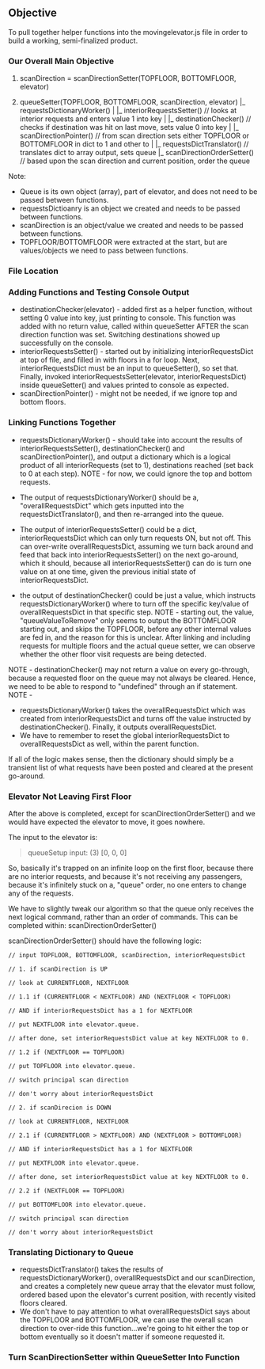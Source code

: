 ## Objective

To pull together helper functions into the movingelevator.js file in order to build a working, semi-finalized product.

### Our Overall Main Objective

1. scanDirection = scanDirectionSetter(TOPFLOOR, BOTTOMFLOOR, elevator)

2. queueSetter(TOPFLOOR, BOTTOMFLOOR, scanDirection, elevator)
      |_ requestsDictionaryWorker()
      |   |_ interiorRequestsSetter() // looks at interior requests and enters value 1 into key
      |   |_ destinationChecker()  // checks if destination was hit on last move, sets value 0 into key
      |   |_ scanDirectionPointer() // from scan direction sets either TOPFLOOR or BOTTOMFLOOR in dict to 1 and other to |
      |_ requestsDictTranslator() // translates dict to array output, sets queue
      |_ scanDirectionOrderSetter() // based upon the scan direction and current position, order the queue

Note:

* Queue is its own object (array), part of elevator, and does not need to be passed between functions.
* requestsDictioanry is an object we created and needs to be passed between functions.
* scanDirection is an object/value we created and needs to be passed between functions.
* TOPFLOOR/BOTTOMFLOOR were extracted at the start, but are values/objects we need to pass between functions.

### File Location


### Adding Functions and Testing Console Output

* destinationChecker(elevator) - added first as a helper function, without setting 0 value into key, just printing to console. This function was added with no return value, called within queueSetter AFTER the scan direction function was set. Switching destinations showed up successfully on the console.
* interiorRequestsSetter() - started out by initializing interiorRequestsDict at top of file, and filled in with floors in a for loop. Next, interiorRequestsDict must be an input to queueSetter(), so set that. Finally, invoked interiorRequestsSetter(elevator, interiorRequestsDict) inside queueSetter() and values printed to console as expected.  
* scanDirectionPointer() - might not be needed, if we ignore top and bottom floors.

### Linking Functions Together

* requestsDictionaryWorker() - should take into account the results of interiorRequestsSetter(), destinationChecker() and scanDirectionPointer(), and output a dictionary which is a logical product of all interiorRequests (set to 1), destinations reached (set back to 0 at each step). NOTE - for now, we could ignore the top and bottom requests.

* The output of requestsDictionaryWorker() should be a, "overallRequestsDict" which gets inputted into the requestsDictTranslator(), and then re-arranged into the queue.
* The output of interiorRequestsSetter() could be a dict, interiorRequestsDict which can only turn requests ON, but not off.  This can over-write overallRequestsDict, assuming we turn back around and feed that back into interiorRequestsSetter() on the next go-around, which it should, because all interiorRequestsSetter() can do is turn one value on at one time, given the previous initial state of interiorRequestsDict.
* the output of destinationChecker() could be just a value, which instructs requestsDictionaryWorker() where to turn off the specific key/value of overallRequestsDict in that specific step. NOTE - starting out, the value, "queueValueToRemove" only seems to output the BOTTOMFLOOR starting out, and skips the TOPFLOOR, before any other internal values are fed in, and the reason for this is unclear. After linking and including requests for multiple floors and the actual queue setter, we can observe whether the other floor visit requests are being detected.

NOTE - destinationChecker() may not return a value on every go-through, because a requested floor on the queue may not always be cleared. Hence, we need to be able to respond to "undefined" through an if statement.
NOTE -

* requestsDictionaryWorker() takes the overallRequestsDict which was created from interiorRequestsDict and turns off the value instructed by destinationChecker(). Finally, it outputs overallRequestsDict.
* We have to remember to reset the global interiorRequestsDict to overallRequestsDict as well, within the parent function.

If all of the logic makes sense, then the dictionary should simply be a transient list of what requests have been posted and cleared at the present go-around.

### Elevator Not Leaving First Floor

After the above is completed, except for scanDirectionOrderSetter() and we would have expected the elevator to move, it goes nowhere.

The input to the elevator is:

> queueSetup input:  (3) [0, 0, 0]

So, basically it's trapped on an infinite loop on the first floor, because there are no interior requests, and because it's not receiving any passengers, because it's infinitely stuck on a, "queue" order, no one enters to change any of the requests.

We have to slightly tweak our algorithm so that the queue only receives the next logical command, rather than an order of commands.  This can be completed within: scanDirectionOrderSetter()

scanDirectionOrderSetter() should have the following logic:

```
// input TOPFLOOR, BOTTOMFLOOR, scanDirection, interiorRequestsDict

// 1. if scanDirection is UP

// look at CURRENTFLOOR, NEXTFLOOR

// 1.1 if (CURRENTFLOOR < NEXTFLOOR) AND (NEXTFLOOR < TOPFLOOR)

// AND if interiorRequestsDict has a 1 for NEXTFLOOR

// put NEXTFLOOR into elevator.queue.

// after done, set interiorRequestsDict value at key NEXTFLOOR to 0.

// 1.2 if (NEXTFLOOR == TOPFLOOR)

// put TOPFLOOR into elevator.queue.

// switch principal scan direction

// don't worry about interiorRequestsDict

// 2. if scanDirecion is DOWN

// look at CURRENTFLOOR, NEXTFLOOR

// 2.1 if (CURRENTFLOOR > NEXTFLOOR) AND (NEXTFLOOR > BOTTOMFLOOR)

// AND if interiorRequestsDict has a 1 for NEXTFLOOR

// put NEXTFLOOR into elevator.queue.

// after done, set interiorRequestsDict value at key NEXTFLOOR to 0.

// 2.2 if (NEXTFLOOR == TOPFLOOR)

// put BOTTOMFLOOR into elevator.queue.

// switch principal scan direction

// don't worry about interiorRequestsDict

```

### Translating Dictionary to Queue

* requestsDictTranslator() takes the results of requestsDictionaryWorker(), overallRequestsDict and our scanDirection, and creates a completely new queue array that the elevator must follow, ordered based upon the elevator's current position, with recently visited floors cleared.
* We don't have to pay attention to what overallRequestsDict says about the TOPFLOOR and BOTTOMFLOOR, we can use the overall scan direction to over-ride this function...we're going to hit either the top or bottom eventually so it doesn't matter if someone requested it.

### Turn ScanDirectionSetter within QueueSetter Into Function
